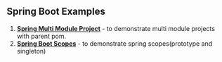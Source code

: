 ## Spring Boot Examples
1. **[Spring Multi Module Project](https://github.com/ga7uti/spring-multi-module-project.git)** - to demonstrate multi module projects with parent pom.
2. **[Spring Boot Scopes](https://github.com/ga7uti/spring-boot-scopes)** - to demonstrate spring scopes(prototype and singleton)
